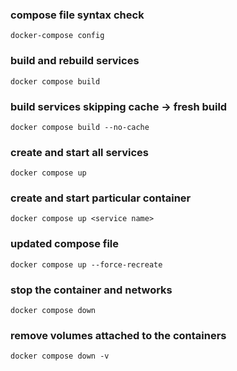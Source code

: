 ### compose file syntax check
```
docker-compose config 
```

### build  and rebuild services
```
docker compose build
```
###  build services skipping cache -> fresh build
```
docker compose build --no-cache
```
### create and start all services
```
docker compose up
```
### create and start particular container
```
docker compose up <service name>
```
###  updated  compose file
```
docker compose up --force-recreate
```
### stop the container and networks
```
docker compose down
```
### remove volumes attached to the containers
```
docker compose down -v
```
